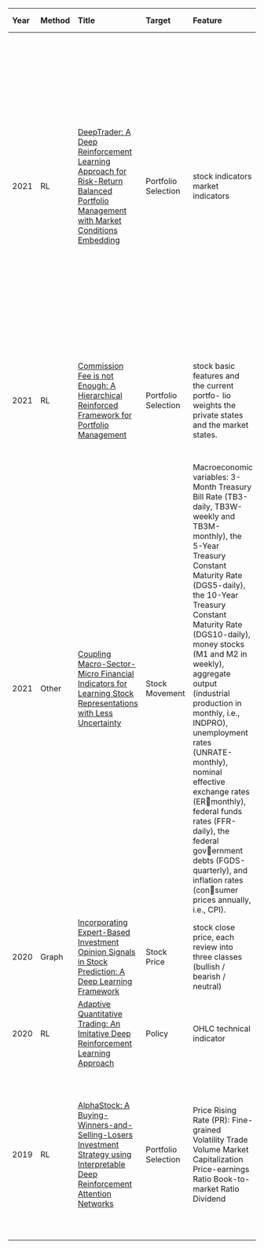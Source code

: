 Year|Method|Title|Target|Feature|Data Set|Time Span|Evaluation|
|:--|:---- |:----|:-----|:------|:-------|:--------|:---------|
2021 |RL |[DeepTrader: A Deep Reinforcement Learning Approach for Risk-Return Balanced Portfolio Management with Market Conditions Embedding](https://ojs.aaai.org/index.php/AAAI/article/view/16144/15951) |Portfolio Selection |stock indicators market indicators |DJIA 30, HSI 49, CSI100 |1971 - 2019 |Annualized Rate of Return (ARR); ii) risk criterion, including Annualized Volatility (AVol) and Maximum DrawDown (MDD); iii) risk-profit criterion, including Annualized Sharpe Ratio (ASR), Calmar Ratio (CR), and Sortino ratio (SoR). For AVol and MDD, the lower the better, while for the rest, the higher the better.  
2021 |RL |[Commission Fee is not Enough: A Hierarchical Reinforced Framework for Portfolio Management](https://ojs.aaai.org/index.php/AAAI/article/view/16142/15949) |Portfolio Selection |stock basic features and the current portfo- lio weights the private states and the market states. |23 DJIA stocks, 23 SSE 50 Index stocks |2000 - 2018 |Annual Rate of Return (ARR), Annualized Sharpe Ratio (ASR), Maximum DrawDown (MDD) and Downside Deviation Ratio (DDR)  
2021 |Other |[Coupling Macro-Sector-Micro Financial Indicators for Learning Stock Representations with Less Uncertainty]() |Stock Movement |Macroeconomic variables: 3-Month Treasury Bill Rate (TB3-daily, TB3W-weekly and TB3M-monthly), the 5-Year Treasury Constant Maturity Rate (DGS5-daily), the 10-Year Treasury Constant Maturity Rate (DGS10-daily), money stocks (M1 and M2 in weekly), aggregate output (industrial production in monthly, i.e., INDPRO), unemployment rates (UNRATE-monthly), nominal effective exchange rates (ERmonthly), federal funds rates (FFR-daily), the federal government debts (FGDS-quarterly), and inflation rates (consumer prices annually, i.e., CPI). |ACL18, KDD17, FRED macroeconomic variables |2007-2018 |Acc (Acc.) and Matthews Correlation Coefficient (MCC)  
2020 |Graph |[Incorporating Expert-Based Investment Opinion Signals in Stock Prediction: A Deep Learning Framework](https://ojs.aaai.org/index.php/AAAI/article/view/5445) |Stock Price |stock close price, each review into three classes (bullish / bearish / neutral) |Guba |2017 - 2018 |F1  
2020 |RL |[Adaptive Quantitative Trading: An Imitative Deep Reinforcement Learning Approach](https://ojs.aaai.org/index.php/AAAI/article/view/5587/5443) |Policy |OHLC technical indicator |300 stocks from both Shanghai and Shenzhen exchange centers |2016 - 2019 |TR SR Vol MDD  
2019 |RL |[AlphaStock: A Buying-Winners-and-Selling-Losers Investment Strategy using Interpretable Deep Reinforcement Attention Networks](https://arxiv.org/abs/1908.02646) |Portfolio Selection |Price Rising Rate (PR): Fine-grained Volatility Trade Volume Market Capitalization Price-earnings Ratio Book-to-market Ratio Dividend |U.S. stock marker(s: NYSE, NYSE American, NASDAQ,and NYSE A) |1970 - 2016 |Annualized Percentage Rate (APR) Annualized Volatility (AVOL) Annualized Sharpe Ratio (ASR) Maximum DrawDown (MDD) Calmar Ratio (CR) Downside Deviation Ratio (DDR)  
